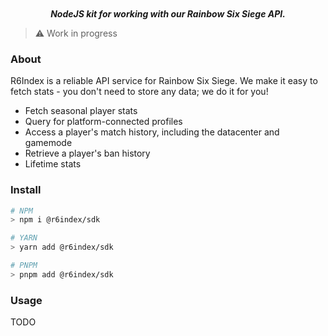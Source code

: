 <div align="center">
<!-- <img src="" align="center" width="80%" alt="banner"> -->
<br>
<br>
<img src="https://img.shields.io/github/package-json/v/R6IndexAPI/r6index-sdk-nodejs" align="center" alt="">
<img src="https://img.shields.io/npm/dm/@r6indexapi/sdk" align="center" alt="">
<img src="https://img.shields.io/github/license/R6IndexAPI/r6index-sdk-nodejs" align="center" alt="">
<img src="https://img.shields.io/github/issues/R6IndexAPI/r6index-sdk-nodejs" align="center" alt="">
<img src="https://img.shields.io/github/issues-pr/R6IndexAPI/r6index-sdk-nodejs" align="center" alt="">
<br>
<br>

**_NodeJS kit for working with our Rainbow Six Siege API._**

</div>

> ⚠️ Work in progress

### About

R6Index is a reliable API service for Rainbow Six Siege. We make it easy to fetch stats - you don't need to
store any data; we do it for you!

-   Fetch seasonal player stats
-   Query for platform-connected profiles
-   Access a player's match history, including the datacenter and gamemode
-   Retrieve a player's ban history
-   Lifetime stats

### Install

```sh
# NPM
> npm i @r6index/sdk

# YARN
> yarn add @r6index/sdk

# PNPM
> pnpm add @r6index/sdk
```

### Usage

TODO
